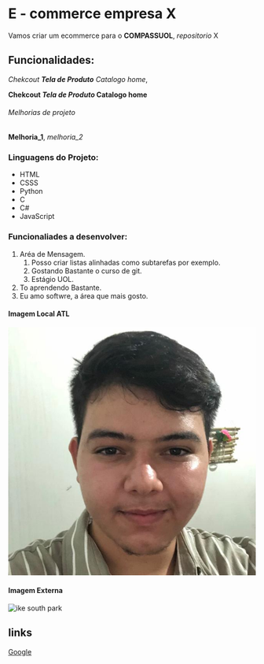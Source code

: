 # E - commerce empresa X

Vamos criar um ecommerce para o **COMPASSUOL**, *repositorio* X

## Funcionalidades: 
_Chekcout **Tela de Produto** Catalogo home_,


**Chekcout _Tela de Produto_ Catalogo home**
###### Melhorias de projeto
__Melhoria_1__, _melhoria_2_

### Linguagens do Projeto:

* HTML
* CSSS
* Python
* C
* C#
* JavaScript

### Funcionaliades a desenvolver:
1. Aréa de Mensagem.
    1. Posso criar listas alinhadas como subtarefas por exemplo.
    2. Gostando Bastante o curso de git.
    3. Estágio UOL.
2. To aprendendo Bastante.
3. Eu amo softwre, a área que mais gosto.


#### Imagem Local ATL


![Foto minha](IMG/ssa.png)


#### Imagem Externa
![ike south park](https://static.wikia.nocookie.net/southpark/images/a/af/Ike-current.png/revision/latest?cb=20180521124521)


## links 

[Google](https://www.google.com)